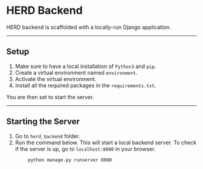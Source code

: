 # HERD Backend

HERD backend is scaffolded with a locally-run Django application.

---

## Setup

1. Make sure to have a local installation of `Python3` and `pip`.
1. Create a virtual environment named `environment`.
1. Activate the virtual environment.
1. Install all the required packages in the `requirements.txt`.

You are then set to start the server.

---

## Starting the Server

1. Go to `herd_backend` folder.
1. Run the command below. This will start a local backend server. To check if the server is up, go to `localhost:8080` in your browser.

```
        python manage.py runserver 8080
```

